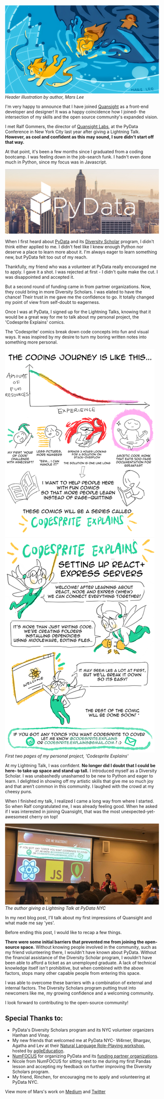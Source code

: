 <!--
.. title: My Unexpected Dive into Open-Source Python
.. slug: my-unexpected-dive-into-open-source-python
.. date: 2020-02-21 12:38:07 UTC-06:00
.. author: Mars Lee
.. tags: Labs, PyData
.. category: 
.. link: 
.. description: 
.. type: text
-->

![Header Image](/images/codesprite-comics/My-Unexpected-Dive-Into-Open-Source-Python-Illustration.png)
*Header illustration by author, Mars Lee*

I'm very happy to announce that I have joined [Quansight](https://www.quansight.com/) as a front-end developer and designer! It was a happy coincidence how I joined- the intersection of my skills and the open source community's expanded vision.

<!-- TEASER_END -->

I met Ralf Gommers, the director of [Quansight Labs](https://www.quansight.com/labs), at the PyData Conference in New York City last year after giving a Lightning Talk. **However, as cool and confident as this may sound, I sure didn't start off that way.**

At that point, it's been a few months since I graduated from a coding bootcamp. I was feeling down in the job-search funk. I hadn't even done much in Python, since my focus was in Javascript.

![PyData NYC Banner](/images/codesprite-comics/PyData-NYC-Banner.jpg)

When I first heard about [PyData](https://pydata.org/) and its [Diversity Scholar](https://pydata.org/diversity-inclusion/) program, I didn't think either applied to me. I didn't feel like I knew enough Python nor deserve a place to learn more about it. I'm always eager to learn something new, but PyData felt too out of my reach.

Thankfully, my friend who was a volunteer at PyData really encouraged me to apply. I gave it a shot. I was rejected at first - I didn't quite make the cut. I was disappointed and accepted it.

But a second round of funding came in from partner organizations. Now, they could bring in more Diversity Scholars. I was elated to have the chance! Their trust in me gave me the confidence to go. It totally changed my point of view from self-doubt to eagerness.

Once I was at PyData, I signed up for the Lightning Talks, knowing that it would be a great way for me to talk about my personal project, the 'Codesprite Explains' comics.

The 'Codesprite' comics break down code concepts into fun and visual ways. It was inspired by my desire to turn my boring written notes into something more personal.

![Page 1 of first Codepsrite comic](/images/codesprite-comics/CodeSprite-part-1.png) ![Page 2 of first Codepsrite comic](/images/codesprite-comics/CodeSprite-part-2.png)
*First two pages of my personal project, 'Codesprite Explains'*

At my Lightning Talk, I was confident. **No longer did I doubt that I could be here- to take up space and stand up tall.** I introduced myself as a Diversity Scholar. I was unabashedly unashamed to be new to Python and eager to learn. I delighted in showing off my artistic skills that give me so much joy and that aren’t common in this community. I laughed with the crowd at my cheesy puns.

When I finished my talk, I realized I came a long way from where I started. So when Ralf congratulated me, I was already feeling good. When he asked if I was interested in joining Quansight, that was the most unexpected-yet-awesomest cherry on top!

![Author giving a Lightning Talk at PyData NYC](/images/codesprite-comics/PyData-Lightning-Talk.png)
*The author giving a Lightning Talk at PyData NYC*

In my next blog post, I'll talk about my first impressions of Quansight and what made me say 'yes'.

Before ending this post, I would like to recap a few things.

**There were some initial barriers that prevented me from joining the open-source space.** Without knowing people involved in the community, such as my friend volunteering there, I wouldn't have known about PyData. Without the financial assistance of the Diversity Scholar program, I wouldn't have been able to afford a ticket as an unemployed graduate. A lack of technical knowledge itself isn't prohibitive, but when combined with the above factors, stops many other capable people from entering this space.

I was able to overcome these barriers with a combination of external and internal factors. The Diversity Scholars program putting trust into newcomers like me, my growing confidence and a welcoming community.

I look forward to contributing to the open-source community!

## Special Thanks to:
- PyData's Diversity Scholars program and its NYC volunteer organizers Hanhan and Vinay.
- My new friends that welcomed me at PyData NYC- W4rner, Bhargav, Agatha and Lev at their [Natural Language Role-Playing workshop](https://agileeducation.co/nlrp), hosted by [agileEducation](https://agileeducation.co/).
- [NumFOCUS](https://numfocus.org/) for organizing PyData and its [funding partner organizations](https://numfocus.org/sponsors). 
- Nicole from NumFOCUS for sitting next to me during my first Pandas lesson and accepting my feedback on further improving the Diversity Scholars program. 
- My friend, Rinchen, for encouraging me to apply and volunteering at PyData NYC.

View more of Mars's work on [Medium](https://medium.com/@marsbarlee) and [Twitter](https://twitter.com/marsbarlee)
